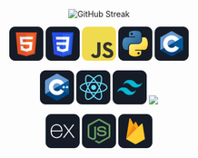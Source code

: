 <p align="center"><img src="https://streak-stats.demolab.com?user=Shikder-Tarek-15&theme=dark&hide_border=true&date_format=j%20M%5B%20Y%5D" alt="GitHub Streak" /></p>


<p align="center">
<img src="https://github.com/Shikder-Tarek-15/Shikder-Tarek-15/blob/main/icons/HTML.png" />
<img src="https://github.com/Shikder-Tarek-15/Shikder-Tarek-15/blob/main/icons//css.png" />
<img src="https://github.com/Shikder-Tarek-15/Shikder-Tarek-15/blob/main/icons/JavaScript.png" />
<img src="https://github.com/Shikder-Tarek-15/Shikder-Tarek-15/blob/main/icons/python.png" />
<img src="https://github.com/Shikder-Tarek-15/Shikder-Tarek-15/blob/main/icons/c.png" />
</p>
<p align="center">
<img src="https://github.com/Shikder-Tarek-15/Shikder-Tarek-15/blob/main/icons/cpp.png" />
<img src="https://github.com/Shikder-Tarek-15/Shikder-Tarek-15/blob/main/icons//react.png" />
<img src="https://github.com/Shikder-Tarek-15/Shikder-Tarek-15/blob/main/icons/tailwind.png" />
<img src="https://github.com/Shikder-Tarek-15/Shikder-Tarek-15/blob/main/icons/mongodb.png" />
</p>
<p align="center">
<img src="https://github.com/Shikder-Tarek-15/Shikder-Tarek-15/blob/main/icons/express.png" />
<img src="https://github.com/Shikder-Tarek-15/Shikder-Tarek-15/blob/main/icons//node.png" />
<img src="https://github.com/Shikder-Tarek-15/Shikder-Tarek-15/blob/main/icons/firebase.png" />
</p>
